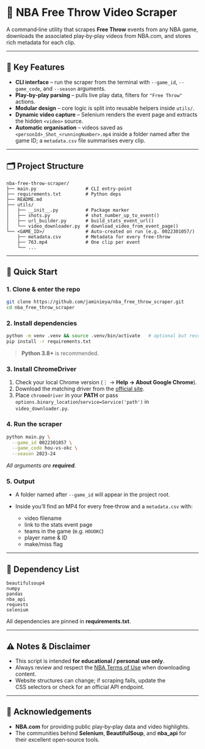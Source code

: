 # 🏀 NBA Free Throw Video Scraper

A command‑line utility that scrapes **Free Throw** events from any NBA game, downloads the associated play‑by‑play videos from NBA.com, and stores rich metadata for each clip.

---

## 📌 Key Features

* **CLI interface** – run the scraper from the terminal with `--game_id`, `--game_code`, and `--season` arguments.
* **Play‑by‑play parsing** – pulls live play data, filters for `"Free Throw"` actions.
* **Modular design** – core logic is split into reusable helpers inside `utils/`.
* **Dynamic video capture** – Selenium renders the event page and extracts the hidden `<video>` source.
* **Automatic organisation** – videos saved as `<personId>_Shot_<runningNumber>.mp4` inside a folder named after the game ID; a `metadata.csv` file summarises every clip.

---

## 🗂️ Project Structure

```text
nba-free-throw-scraper/
├── main.py                  # CLI entry‑point
├── requirements.txt         # Python deps
├── README.md
├── utils/
│   ├── __init__.py          # Package marker
│   ├── shots.py             # shot_number_up_to_event()
│   ├── url_builder.py       # build_stats_event_url()
│   └── video_downloader.py  # download_video_from_event_page()
└── <GAME_ID>/               # Auto‑created on run (e.g. 0022301057/)
    ├── metadata.csv         # Metadata for every free‑throw
    ├── 763.mp4              # One clip per event
    └── ...
```

---

## 🚀 Quick Start

### 1. Clone & enter the repo

```bash
git clone https://github.com/jaminieya/nba_free_throw_scraper.git
cd nba_free_throw_scraper
```

### 2. Install dependencies

```bash
python -m venv .venv && source .venv/bin/activate   # optional but recommended
pip install -r requirements.txt
```

> **Python 3.8+** is recommended.

### 3. Install ChromeDriver

1. Check your local Chrome version (⋮ → **Help → About Google Chrome**).
2. Download the matching driver from the [official site](https://sites.google.com/chromium.org/driver/).
3. Place `chromedriver` in your **PATH** or pass `options.binary_location`/`service=Service('path')` in `video_downloader.py`.

### 4. Run the scraper

```bash
python main.py \
  --game_id 0022301057 \
  --game_code hou-vs-okc \
  --season 2023-24
```

*All arguments are **required**.*

### 5. Output

* A folder named after `--game_id` will appear in the project root.
* Inside you’ll find an MP4 for every free‑throw and a `metadata.csv` with:

  * video filename
  * link to the stats event page
  * teams in the game (e.g. `HOUOKC`)
  * player name & ID
  * make/miss flag

---

## 🧰 Dependency List

```
beautifulsoup4
numpy
pandas
nba_api
requests
selenium
```

All dependencies are pinned in **requirements.txt**.

---

## ⚠️ Notes & Disclaimer

* This script is intended **for educational / personal use only**.
* Always review and respect the [NBA Terms of Use](https://www.nba.com/termsofuse) when downloading content.
* Website structures can change; if scraping fails, update the CSS selectors or check for an official API endpoint.

---

## 🙌 Acknowledgements

* **NBA.com** for providing public play‑by‑play data and video highlights.
* The communities behind **Selenium**, **BeautifulSoup**, and **nba\_api** for their excellent open‑source tools.
